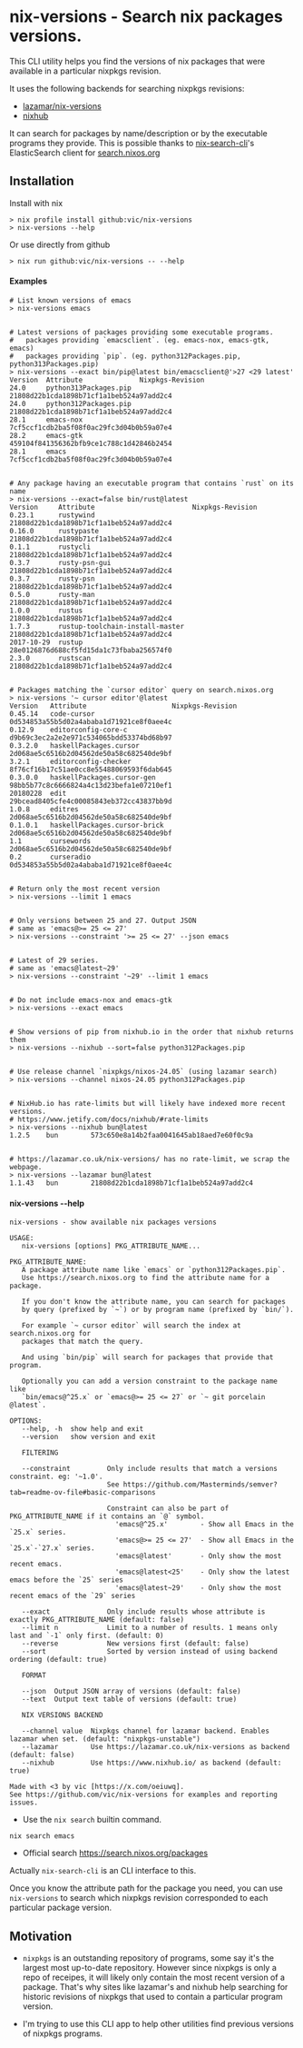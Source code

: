 # nix-versions - Search nix packages versions.

This CLI utility helps you find the versions of nix packages that were available in a particular nixpkgs revision.

It uses the following backends for searching nixpkgs revisions:

- [lazamar/nix-versions](https://lazamar.co.uk/nix-versions/)
- [nixhub](https://nixhub.io)

It can search for packages by name/description or by the executable programs they provide.
This is possible thanks to [nix-search-cli](https://github.com/peterldowns/nix-search-cli)'s ElasticSearch client for [search.nixos.org](https://search.nixos.org)

## Installation

Install with nix

```shell
> nix profile install github:vic/nix-versions
> nix-versions --help
```

Or use directly from github

```shell
> nix run github:vic/nix-versions -- --help
```

#### Examples

```shell
# List known versions of emacs
> nix-versions emacs


# Latest versions of packages providing some executable programs.
#   packages providing `emacsclient`. (eg. emacs-nox, emacs-gtk, emacs)
#   packages providing `pip`. (eg. python312Packages.pip, python313Packages.pip)
> nix-versions --exact bin/pip@latest bin/emacsclient@'>27 <29 latest'
Version  Attribute              Nixpkgs-Revision
24.0     python313Packages.pip  21808d22b1cda1898b71cf1a1beb524a97add2c4
24.0     python312Packages.pip  21808d22b1cda1898b71cf1a1beb524a97add2c4
28.1     emacs-nox              7cf5ccf1cdb2ba5f08f0ac29fc3d04b0b59a07e4
28.2     emacs-gtk              459104f841356362bfb9ce1c788c1d42846b2454
28.1     emacs                  7cf5ccf1cdb2ba5f08f0ac29fc3d04b0b59a07e4


# Any package having an executable program that contains `rust` on its name
> nix-versions --exact=false bin/rust@latest
Version     Attribute                        Nixpkgs-Revision
0.23.1      rustywind                        21808d22b1cda1898b71cf1a1beb524a97add2c4
0.16.0      rustypaste                       21808d22b1cda1898b71cf1a1beb524a97add2c4
0.1.1       rustycli                         21808d22b1cda1898b71cf1a1beb524a97add2c4
0.3.7       rusty-psn-gui                    21808d22b1cda1898b71cf1a1beb524a97add2c4
0.3.7       rusty-psn                        21808d22b1cda1898b71cf1a1beb524a97add2c4
0.5.0       rusty-man                        21808d22b1cda1898b71cf1a1beb524a97add2c4
1.0.0       rustus                           21808d22b1cda1898b71cf1a1beb524a97add2c4
1.7.3       rustup-toolchain-install-master  21808d22b1cda1898b71cf1a1beb524a97add2c4
2017-10-29  rustup                           28e0126876d688cf5fd15da1c73fbaba256574f0
2.3.0       rustscan                         21808d22b1cda1898b71cf1a1beb524a97add2c4


# Packages matching the `cursor editor` query on search.nixos.org
> nix-versions '~ cursor editor'@latest
Version   Attribute                     Nixpkgs-Revision
0.45.14   code-cursor                   0d534853a55b5d02a4ababa1d71921ce8f0aee4c
0.12.9    editorconfig-core-c           d9b69c3ec2a2e2e971c534065bdd53374bd68b97
0.3.2.0   haskellPackages.cursor        2d068ae5c6516b2d04562de50a58c682540de9bf
3.2.1     editorconfig-checker          8f76cf16b17c51ae0cc8e55488069593f6dab645
0.3.0.0   haskellPackages.cursor-gen    98bb5b77c8c6666824a4c13d23befa1e07210ef1
20180228  edit                          29bcead8405cfe4c00085843eb372cc43837bb9d
1.0.8     editres                       2d068ae5c6516b2d04562de50a58c682540de9bf
0.1.0.1   haskellPackages.cursor-brick  2d068ae5c6516b2d04562de50a58c682540de9bf
1.1       cursewords                    2d068ae5c6516b2d04562de50a58c682540de9bf
0.2       curseradio                    0d534853a55b5d02a4ababa1d71921ce8f0aee4c


# Return only the most recent version
> nix-versions --limit 1 emacs


# Only versions between 25 and 27. Output JSON
# same as 'emacs@>= 25 <= 27'
> nix-versions --constraint '>= 25 <= 27' --json emacs


# Latest of 29 series.
# same as 'emacs@latest~29'
> nix-versions --constraint '~29' --limit 1 emacs


# Do not include emacs-nox and emacs-gtk
> nix-versions --exact emacs


# Show versions of pip from nixhub.io in the order that nixhub returns them
> nix-versions --nixhub --sort=false python312Packages.pip


# Use release channel `nixpkgs/nixos-24.05` (using lazamar search)
> nix-versions --channel nixos-24.05 python312Packages.pip


# NixHub.io has rate-limits but will likely have indexed more recent versions.
# https://www.jetify.com/docs/nixhub/#rate-limits
> nix-versions --nixhub bun@latest
1.2.5    bun        573c650e8a14b2faa0041645ab18aed7e60f0c9a


# https://lazamar.co.uk/nix-versions/ has no rate-limit, we scrap the webpage.
> nix-versions --lazamar bun@latest
1.1.43   bun        21808d22b1cda1898b71cf1a1beb524a97add2c4
```

#### nix-versions --help

```
nix-versions - show available nix packages versions

USAGE:
   nix-versions [options] PKG_ATTRIBUTE_NAME...

PKG_ATTRIBUTE_NAME:
   A package attribute name like `emacs` or `python312Packages.pip`.
   Use https://search.nixos.org to find the attribute name for a package.

   If you don't know the attribute name, you can search for packages
   by query (prefixed by `~`) or by program name (prefixed by `bin/`).

   For example `~ cursor editor` will search the index at search.nixos.org for
   packages that match the query.

   And using `bin/pip` will search for packages that provide that program.

   Optionally you can add a version constraint to the package name like
   `bin/emacs@^25.x` or `emacs@>= 25 <= 27` or `~ git porcelain @latest`.

OPTIONS:
   --help, -h  show help and exit
   --version   show version and exit

   FILTERING

   --constraint         Only include results that match a versions constraint. eg: '~1.0'.
                        See https://github.com/Masterminds/semver?tab=readme-ov-file#basic-comparisons

                        Constraint can also be part of PKG_ATTRIBUTE_NAME if it contains an `@` symbol.
                          'emacs@^25.x'        - Show all Emacs in the `25.x` series.
                          'emacs@>= 25 <= 27'  - Show all Emacs in the `25.x`-`27.x` series.
                          'emacs@latest'       - Only show the most recent emacs.
                          'emacs@latest<25'    - Only show the latest emacs before the `25` series
                          'emacs@latest~29'    - Only show the most recent emacs of the `29` series

   --exact              Only include results whose attribute is exactly PKG_ATTRIBUTE_NAME (default: false)
   --limit n            Limit to a number of results. 1 means only last and `-1` only first. (default: 0)
   --reverse            New versions first (default: false)
   --sort               Sorted by version instead of using backend ordering (default: true)

   FORMAT

   --json  Output JSON array of versions (default: false)
   --text  Output text table of versions (default: true)

   NIX VERSIONS BACKEND

   --channel value  Nixpkgs channel for lazamar backend. Enables lazamar when set. (default: "nixpkgs-unstable")
   --lazamar        Use https://lazamar.co.uk/nix-versions as backend (default: false)
   --nixhub         Use https://www.nixhub.io/ as backend (default: true)

Made with <3 by vic [https://x.com/oeiuwq].
See https://github.com/vic/nix-versions for examples and reporting issues.
```

- Use the `nix search` builtin command.

```shell
nix search emacs
```

- Official search https://search.nixos.org/packages

Actually `nix-search-cli` is an CLI interface to this.

Once you know the attribute path for the package you need, you can use `nix-versions` to search which nixpkgs revision corresponded to each particular package version.

## Motivation

- `nixpkgs` is an outstanding repository of programs, some say it's the largest most up-to-date repository. However since nixpkgs is only a repo of receipes, it will likely only contain the most recent version of a package. That's why sites like lazamar's and nixhub help searching for historic revisions of nixpkgs that used to contain a particular program version.

- I'm trying to use this CLI app to help other utilities find previous versions of nixpkgs programs.

